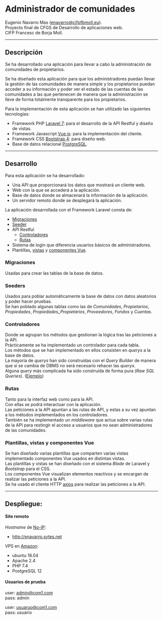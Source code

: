 # Administrador de comunidades

Eugenio Navarro Mas (enavarro@cifpfbmoll.eu).   
Proyecto final de CFGS de Desarrollo de aplicaciones web.   
CIFP Francesc de Borja Moll.   

---

## Descripción

Se ha desarrollado una aplicación para llevar a cabo la administración de comunidades de propietarios.

Se ha diseñado esta aplicación para que los administradores puedan llevar la gestión de las comunidades de manera simple y los propietarios puedan acceder a su información y poder ver el estado de las cuentas de las comunidades a las que pertenecen de manera que la administración se lleve de forma totalmente transparente para los propietarios.

Para la implementación de esta aplicación se han utilizado las siguientes tecnologías:
- Framework PHP [Laravel 7](https://laravel.com/): para el desarrollo de la API Restful y diseño de vistas.
- Framework Javascript [Vue.js](https://vuejs.org/): para la implementación del cliente.
- Framework CSS [Bootstrap 4](https://getbootstrap.com/): para diseño web.
- Base de datos relacional [PostgreSQL](https://www.postgresql.org/).

---

## Desarrollo

Para esta aplicación se ha desarrollado:
- Una API que proporcionará los datos que mostrará un cliente web.
- Web con la que se accederá a la aplicación.
- Base de datos donde se almacenará la información de la aplicación.
- Un servidor remoto donde se desplegará la aplicación.

La aplicación desarrollada con el Framework Laravel consta de:
- [Migraciones](https://github.com/enm1986/DAW-Proyecto-Final/tree/master/database/migrations) 
- [Seeder](https://github.com/enm1986/DAW-Proyecto-Final/tree/master/database/seeds)
- API Restful
    - [Controladores](https://github.com/enm1986/DAW-Proyecto-Final/tree/master/app/Http/Controllers/API)
    - [Rutas](https://github.com/enm1986/DAW-Proyecto-Final/tree/master/routes)
- Sistema de login que diferencia usuarios básicos de administradores.
- Plantillas, [vistas](https://github.com/enm1986/DAW-Proyecto-Final/tree/master/resources/views) y [componentes Vue](https://github.com/enm1986/DAW-Proyecto-Final/tree/master/resources/js).


### Migraciones

Usadas para crear las tablas de la base de datos.   

### Seeders
Usados para poblar automáticamente la base de datos con datos aleatorios y poder hacer pruebas.   
Se han poblado algunas tablas como las de *Comunidades*, *Propietarios*, *Propiedades*, *Propiedades_Propietarios*, *Proveedores*, *Fondos* y *Cuentas*.

### Controladores
Donde se agrupan los métodos que gestionan la lógica tras las peticiones a la API.   
Prácticamente se ha implementado un controlador para cada tabla.   
Los métodos que se han implementado en ellos consisten en *querys* a la base de datos.   
La mayoría de *querys* han sido construidas con el *Query Builder* de manera que si se cambia de DBMS no será necesario rehacer las *querys*.   
Alguna *query* más complicada ha sido construida de forma pura (*Raw SQL Queries*). ([Ejemplo](https://github.com/enm1986/DAW-Proyecto-Final/blob/9be8bc494dbbe3a8f994cb4b9d20fc57c1b610c2/app/Http/Controllers/API/ContCuentasController.php#L12))

### Rutas
Tanto para la interfaz web como para la API.   
Con ellas se podrá interactuar con la aplicación.   
Las peticiones a la API apuntan a las rutas de API, y estas a su vez apuntan a los métodos implementados en los controladores.   
También se ha implementado un *middleware* que actua sobre varias rutas de la API para restingir el acceso a usuarios que no sean administradores de las comunidades.   
 
### Plantillas, vistas y componentes Vue
Se han diseñado varias plantillas que comparten varias vistas implementado componentes Vue usados en distintas vistas.   
Las plantillas y vistas se han diseñado con el sistema *Blade* de Laravel y *Bootstrap* para el CSS.   
Los componentes Vue visualizan elementos reactivos y se encargan de realizar las peticiones a la API.   
Se ha usado el cliente HTTP [axios](https://github.com/axios/axios) para realizar las peticiones a la API.   

---

## Despliegue:

#### Site remoto

*Hostname* de [No-IP](https://www.noip.com/):
- http://enavarro.sytes.net

VPS en [Amazon](https://aws.amazon.com/es/): 
- ubuntu 18.04
- Apache 2.4
- PHP 7.4
- PostgreSQL 12 

#### Usuarios de prueba

user: admin@com1.com   
pass: admin   

user: usuaruo@com1.com   
pass: usuario   


